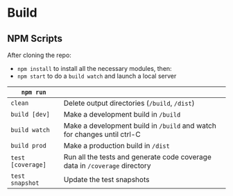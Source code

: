 # Build

## NPM Scripts

After cloning the repo:

-   `npm install` to install all the necessary modules, then:
-   `npm start` to do a `build watch` and launch a local server

| `npm run`         |                                                                            |
| ----------------- | -------------------------------------------------------------------------- |
| `clean`           | Delete output directories (`/build`, `/dist`)                              |
| `build [dev]`     | Make a development build in `/build`                                       |
| `build watch`     | Make a development build in `/build` and watch for changes until ctrl-C    |
| `build prod`      | Make a production build in `/dist`                                         |
| `test [coverage]` | Run all the tests and generate code coverage data in `/coverage` directory |
| `test snapshot`   | Update the test snapshots                                                  |
